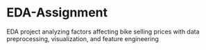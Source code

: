 # EDA-Assignment
EDA project analyzing factors affecting bike selling prices with data preprocessing, visualization, and feature engineering
